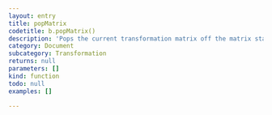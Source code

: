 ```yaml
---
layout: entry
title: popMatrix
codetitle: b.popMatrix()
description: 'Pops the current transformation matrix off the matrix stack. Understanding pushing and popping requires understanding the concept of a matrix stack. The '
category: Document
subcategory: Transformation
returns: null
parameters: []
kind: function
todo: null
examples: []

---
```

